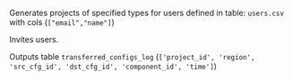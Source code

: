 Generates projects of specified types for users defined in table: `users.csv` with cols (`["email","name"]`)

Invites users.

Outputs table `transferred_configs_log` (`['project_id', 'region', 'src_cfg_id', 'dst_cfg_id', 'component_id', 'time']`)